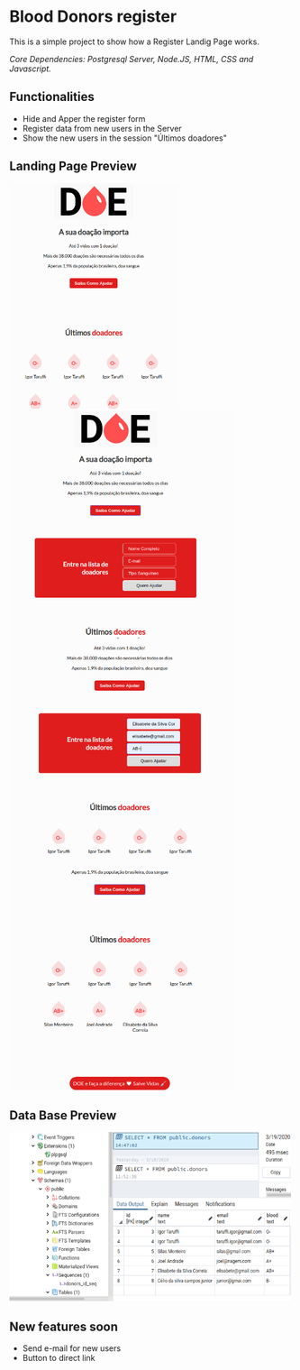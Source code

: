# Blood Donors register
This is a simple project to show how a Register Landig Page works.

*Core Dependencies: Postgresql Server, Node.JS, HTML, CSS and Javascript.*
   
## Functionalities
- Hide and Apper the register form
- Register data from new users in the Server
- Show the new users in the session "Últimos doadores"

## Landing Page Preview ##
<img src="https://github.com/Taruffi/Landing_Page_register/blob/master/screenshoot/1.png" width="300" height="400"/>         <img src="https://github.com/Taruffi/Landing_Page_register/blob/master/screenshoot/2%20copy.png" width="400" height="400" />  <img src="https://github.com/Taruffi/Landing_Page_register/blob/master/screenshoot/3.png" width="400" height="400" /> <img src="https://github.com/Taruffi/Landing_Page_register/blob/master/screenshoot/4.png" width="400" height="400" />

## Data Base Preview ##
<img src="https://github.com/Taruffi/Landing_Page_register/blob/master/screenshoot/Screenshot%20from%202020-03-19%2014-47-54.png" width="500" height="300" />


## New features soon
- Send e-mail for new users
- Button to direct link
